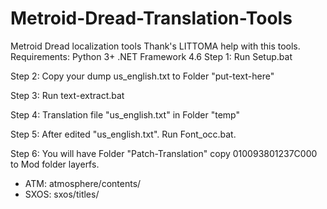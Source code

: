 # Metroid-Dread-Translation-Tools
Metroid Dread localization tools
Thank's LITTOMA help with this tools.
Requirements:
Python 3+
.NET Framework 4.6
Step 1: Run Setup.bat

Step 2: Copy your dump us_english.txt to Folder "put-text-here" 

Step 3: Run text-extract.bat

Step 4: Translation file "us_english.txt" in Folder "temp"

Step 5: After edited "us_english.txt". Run Font_occ.bat.

Step 6: You will have Folder "Patch-Translation" copy 010093801237C000 to Mod folder layerfs.

- ATM:
atmosphere/contents/
- SXOS:
sxos/titles/

